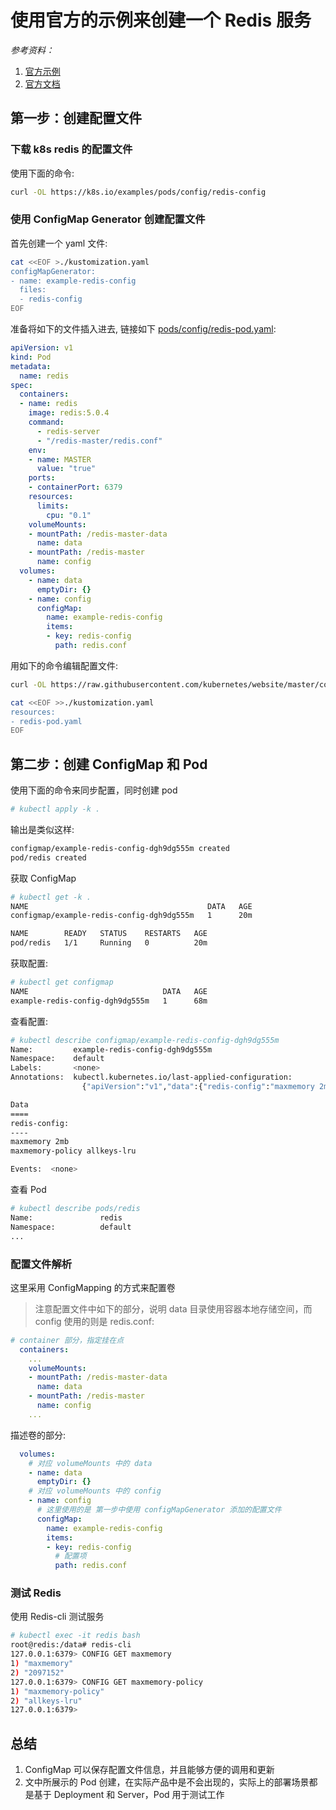 # 使用官方的示例来创建一个 Redis 服务

*参考资料：*

1. [官方示例](https://kubernetes.io/docs/tutorials/configuration/configure-redis-using-configmap/)
2. [官方文档](https://kubernetes.io/docs/tasks/configure-pod-container/configure-pod-configmap/)

## 第一步：创建配置文件

### 下载 k8s redis 的配置文件

使用下面的命令:

``` sh
curl -OL https://k8s.io/examples/pods/config/redis-config
```

### 使用 ConfigMap Generator 创建配置文件

首先创建一个 yaml 文件:

```sh
cat <<EOF >./kustomization.yaml
configMapGenerator:
- name: example-redis-config
  files:
  - redis-config
EOF
```

准备将如下的文件插入进去, 链接如下 [pods/config/redis-pod.yaml](https://raw.githubusercontent.com/kubernetes/website/master/content/en/examples/pods/config/redis-pod.yaml):

``` yaml
apiVersion: v1
kind: Pod
metadata:
  name: redis
spec:
  containers:
  - name: redis
    image: redis:5.0.4
    command:
      - redis-server
      - "/redis-master/redis.conf"
    env:
    - name: MASTER
      value: "true"
    ports:
    - containerPort: 6379
    resources:
      limits:
        cpu: "0.1"
    volumeMounts:
    - mountPath: /redis-master-data
      name: data
    - mountPath: /redis-master
      name: config
  volumes:
    - name: data
      emptyDir: {}
    - name: config
      configMap:
        name: example-redis-config
        items:
        - key: redis-config
          path: redis.conf
```

用如下的命令编辑配置文件:

```sh
curl -OL https://raw.githubusercontent.com/kubernetes/website/master/content/en/examples/pods/config/redis-pod.yaml

cat <<EOF >>./kustomization.yaml
resources:
- redis-pod.yaml
EOF
```

## 第二步：创建 ConfigMap 和 Pod

使用下面的命令来同步配置，同时创建 pod

``` sh
# kubectl apply -k .
```

输出是类似这样:

``` sh
configmap/example-redis-config-dgh9dg555m created
pod/redis created
```

获取 ConfigMap

```sh
# kubectl get -k .
NAME                                        DATA   AGE
configmap/example-redis-config-dgh9dg555m   1      20m

NAME        READY   STATUS    RESTARTS   AGE
pod/redis   1/1     Running   0          20m
```

获取配置:

``` sh
# kubectl get configmap
NAME                              DATA   AGE
example-redis-config-dgh9dg555m   1      68m
```

查看配置:

``` sh
# kubectl describe configmap/example-redis-config-dgh9dg555m
Name:         example-redis-config-dgh9dg555m
Namespace:    default
Labels:       <none>
Annotations:  kubectl.kubernetes.io/last-applied-configuration:
                {"apiVersion":"v1","data":{"redis-config":"maxmemory 2mb\nmaxmemory-policy allkeys-lru\n"},"kind":"ConfigMap","metadata":{"annotations":{}...

Data
====
redis-config:
----
maxmemory 2mb
maxmemory-policy allkeys-lru

Events:  <none>
```

查看 Pod

``` sh
# kubectl describe pods/redis
Name:               redis
Namespace:          default
...
```

### 配置文件解析

这里采用 ConfigMapping 的方式来配置卷

> 注意配置文件中如下的部分，说明 data 目录使用容器本地存储空间，而 config 使用的则是 redis.conf:

``` yaml
# container 部分，指定挂在点
  containers:
    ...
    volumeMounts:
    - mountPath: /redis-master-data
      name: data
    - mountPath: /redis-master
      name: config
    ...
```

描述卷的部分:

``` yaml
  volumes:
    # 对应 volumeMounts 中的 data
    - name: data
      emptyDir: {}
    # 对应 volumeMounts 中的 config
    - name: config
      # 这里使用的是 第一步中使用 configMapGenerator 添加的配置文件
      configMap:
        name: example-redis-config
        items:
        - key: redis-config
          # 配置项
          path: redis.conf
```

### 测试 Redis

使用 Redis-cli 测试服务

``` sh
# kubectl exec -it redis bash
root@redis:/data# redis-cli
127.0.0.1:6379> CONFIG GET maxmemory
1) "maxmemory"
2) "2097152"
127.0.0.1:6379> CONFIG GET maxmemory-policy
1) "maxmemory-policy"
2) "allkeys-lru"
127.0.0.1:6379>
```

## 总结

1. ConfigMap 可以保存配置文件信息，并且能够方便的调用和更新
2. 文中所展示的 Pod 创建，在实际产品中是不会出现的，实际上的部署场景都是基于 Deployment 和 Server，Pod 用于测试工作
